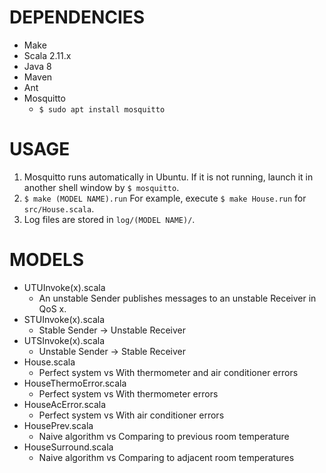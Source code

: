 # DEPENDENCIES #

* Make
* Scala 2.11.x
* Java 8
* Maven
* Ant
* Mosquitto
  * `$ sudo apt install mosquitto`

# USAGE #

1. Mosquitto runs automatically in Ubuntu.
   If it is not running, launch it in another shell window by `$ mosquitto`.
1. `$ make (MODEL NAME).run`
   For example, execute `$ make House.run` for `src/House.scala`.
1. Log files are stored in `log/(MODEL NAME)/`.

# MODELS #

* UTUInvoke(x).scala
    * An unstable Sender publishes messages to an unstable Receiver in QoS x.
* STUInvoke(x).scala
    * Stable Sender -> Unstable Receiver
* UTSInvoke(x).scala
    * Unstable Sender -> Stable Receiver
* House.scala
    * Perfect system vs With thermometer and air conditioner errors
* HouseThermoError.scala
    * Perfect system vs With thermometer errors
* HouseAcError.scala
    * Perfect system vs With air conditioner errors
* HousePrev.scala
    * Naive algorithm vs Comparing to previous room temperature
* HouseSurround.scala
    * Naive algorithm vs Comparing to adjacent room temperatures
